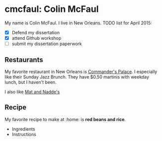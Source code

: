 # cmcfaul: Colin McFaul

My name is Colin McFaul. I live in New Orleans.
TODO list for April 2015:
- [x] Defend my dissertation
- [x] attend Github workshop
- [ ] submit my dissertation paperwork

## Restaurants
My favorite restaurant in New Orleans is [Commander's Palace](http://www.commanderspalace.com/). I especially like their Sunday Jazz Brunch. They have $0.50 martinis with weekday lunch, but I haven't been.

I also like [Mat and Nadde's](http://www.matandnaddies.com/)

## Recipe
My favorite recipe to make at :home: is **red beans and rice**.
- Ingredients
- Instructions
